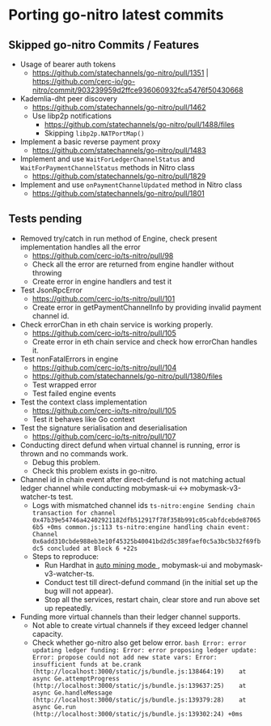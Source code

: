 # Porting go-nitro latest commits

## Skipped go-nitro Commits / Features

* Usage of bearer auth tokens
  * https://github.com/statechannels/go-nitro/pull/1351 | https://github.com/cerc-io/go-nitro/commit/903239959d2ffce936060932fca5476f50430668
* Kademlia-dht peer discovery
  * https://github.com/statechannels/go-nitro/pull/1462
  * Use libp2p notifications
    * https://github.com/statechannels/go-nitro/pull/1488/files
    * Skipping `libp2p.NATPortMap()`
* Implement a basic reverse payment proxy
  * https://github.com/statechannels/go-nitro/pull/1483
* Implement and use `WaitForLedgerChannelStatus` and `WaitForPaymentChannelStatus` methods in Nitro class
  * https://github.com/statechannels/go-nitro/pull/1829
* Implement and use `onPaymentChannelUpdated` method in Nitro class
  * https://github.com/statechannels/go-nitro/pull/1801

## Tests pending

* Removed try/catch in run method of Engine, check present implementation handles all the error
  * https://github.com/cerc-io/ts-nitro/pull/98
  * Check all the error are returned from engine handler without throwing
  * Create error in engine handlers and test it
* Test JsonRpcError
  * https://github.com/cerc-io/ts-nitro/pull/101
  * Create error in getPaymentChannelInfo by providing invalid payment channel id.
* Check errorChan in eth chain service is working properly.
  * https://github.com/cerc-io/ts-nitro/pull/105
  * Create error in eth chain service and check how errorChan handles it.
* Test nonFatalErrors in engine
  * https://github.com/cerc-io/ts-nitro/pull/104
  * https://github.com/statechannels/go-nitro/pull/1380/files
  * Test wrapped error
  * Test failed engine events
* Test the context class implementation
  * https://github.com/cerc-io/ts-nitro/pull/105
  * Test it behaves like Go context
* Test the signature serialisation and deserialisation
  * https://github.com/cerc-io/ts-nitro/pull/107
* Conducting direct defund when virtual channel is running, error is thrown and no commands work.
  * Debug this problem.
  * Check this problem exists in go-nitro.
* Channel id in chain event after direct-defund is not matching actual ledger channel while conducting mobymask-ui <-> mobymask-v3-watcher-ts test.
  * Logs with mismatched channel ids
        ```
        ts-nitro:engine Sending chain transaction for channel 0x47b39e54746a42402921182dfb512917f78f358b991c05cabfdcebde870656b5 +0ms
        common.js:113 ts-nitro:engine handling chain event: Channel 0x6add310cbde988eb3e10f45325b40041bd2d5c389faef0c5a3bc5b32f69fbdc5 concluded at Block 6 +22s
        ```
  * Steps to reproduce:
    * Run Hardhat in [auto mining mode ](https://hardhat.org/hardhat-network/docs/explanation/mining-modes), mobymask-ui and mobymask-v3-watcher-ts.
    * Conduct test till direct-defund command (in the initial set up the bug will not appear).
    * Stop all the services, restart chain, clear store and run above set up repeatedly.
* Funding more virtual channels than their ledger channel supports.
  * Not able to create virtual channels if they exceed ledger channel capacity.
  * Check whether go-nitro also get below error.
        ```bash
        Error: error updating ledger funding: Error: error proposing ledger update: Error: propose could not add new state vars: Error: insufficient funds at be.crank
        (http://localhost:3000/static/js/bundle.js:138464:19)    at async Ge.attemptProgress
        (http://localhost:3000/static/js/bundle.js:139637:25)    at async Ge.handleMessage
        (http://localhost:3000/static/js/bundle.js:139379:28)    at async Ge.run
        (http://localhost:3000/static/js/bundle.js:139302:24) +0ms
        ```
